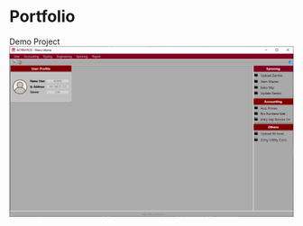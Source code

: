 # Portfolio
Demo Project
![alt text](https://raw.githubusercontent.com/FahrulIT/Portfolio/main/Home%20(Halaman%20Awal).png?token=AWQLOHH7YXXCZM2UKZJUBBDBSN7X6)

